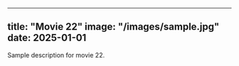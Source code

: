 
---
title: "Movie 22"
image: "/images/sample.jpg"
date: 2025-01-01
---
Sample description for movie 22.
